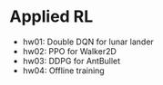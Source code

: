 # Applied RL

- hw01: Double DQN for lunar lander
- hw02: PPO for Walker2D
- hw03: DDPG for AntBullet
- hw04: Offline training